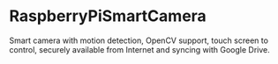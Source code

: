 # RaspberryPiSmartCamera

Smart camera with motion detection, OpenCV support, touch screen to control, securely available from Internet and syncing with Google Drive.
